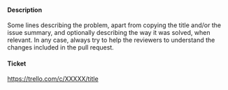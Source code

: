 #### Description
Some lines describing the problem, apart from copying the title and/or the issue summary, and optionally
describing the way it was solved, when relevant. In any case, always try to help the reviewers to
understand the changes included in the pull request.

#### Ticket
https://trello.com/c/XXXXX/title

